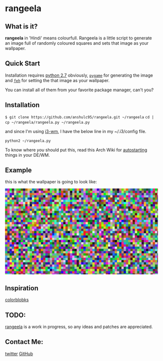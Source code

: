 # rangeela

## What is it?

**rangeela** in 'Hindi' means colourfull. 
Rangeela is a little script to generate an image full of randomly coloured
squares and sets that image as your wallpaper. 

## Quick Start

Installation requires [python 2.7](https://docs.python.org/2/) obviously,
[`pygame`](http://www.pygame.org/news.html) for generating the image and 
[`feh`](https://wiki.archlinux.org/index.php/Feh) for setting the that image as your wallpaper.

You can install all of them from your favorite package manager, can't you?

## Installation

`$ git clone https://github.com/anshulc95/rangeela.git ~/rangeela`
`cd | cp ~/rangeela/rangeela.py ~/rangeela.py`

and since I'm using [i3-wm](https://i3wm.org/), I have the below line in my ~/.i3/config file.

```
python2 ~/rangeela.py
```

To know where *you* should put this, read this Arch Wiki for [autostarting](https://wiki.archlinux.org/index.php/Autostarting) 
things in your DE/WM.

## Example 

this is what the wallpaper is going to look like:

![pic](https://raw.githubusercontent.com/anshulc95/rangeela/master/pic.png)

## Inspiration

[colorblobks](https://github.com/zzggbb/colorblocks)

## TODO:

[rangeela](https://github.com/anshulc95/rangeela) is a work in progress, so any
ideas and patches are appreciated.

## Contact Me:

[twitter](https://twitter.com/anshulc95)
[GitHub](https://github.com/anshulc95)
